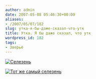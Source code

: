 ```yaml
---
author: admin
date: 2007-05-08 05:46:30+00:00
aliases:
- /2007/05/07/182
slug: утка-я-бы-даже-сказал-что-утк
title: Утка. Я бы даже сказал, что утк
wordpress_id: 182
tags:
- Зверьё
---
```


[![Селезень](/2007/05/duck.thumbnail.jpg)](/2007/05/duck.jpg)

<!--more-->

[![Тот же самый селезень](/2007/05/duck2.thumbnail.jpg)](/2007/05/duck2.jpg)
